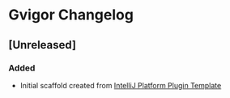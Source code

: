 <!-- Keep a Changelog guide -> https://keepachangelog.com -->

# Gvigor Changelog

## [Unreleased]
### Added
- Initial scaffold created from [IntelliJ Platform Plugin Template](https://github.com/JetBrains/intellij-platform-plugin-template)
